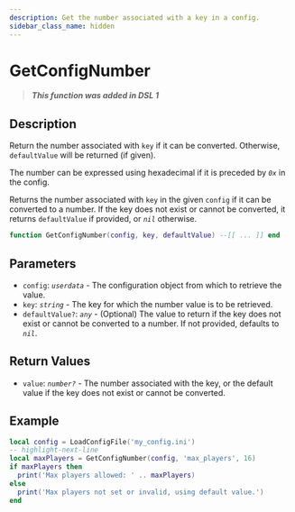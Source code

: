 ```yaml
---
description: Get the number associated with a key in a config.
sidebar_class_name: hidden
---
```


# GetConfigNumber

> **_This function was added in DSL 1_**

## Description

Return the number associated with `key` if it can be converted. Otherwise, `defaultValue` will be returned (if given).

The number can be expressed using hexadecimal if it is preceded by _`0x`_ in the config.

Returns the number associated with `key` in the given `config` if it can be converted to a number. If the key does not exist or cannot be converted, it returns `defaultValue` if provided, or _`nil`_ otherwise.

```lua
function GetConfigNumber(config, key, defaultValue) --[[ ... ]] end
```

## Parameters

- `config`: _`userdata`_ - The configuration object from which to retrieve the value.
- `key`: _`string`_ - The key for which the number value is to be retrieved.
- `defaultValue?`: _`any`_ - (Optional) The value to return if the key does not exist or cannot be converted to a number. If not provided, defaults to _`nil`_.

## Return Values

- `value`: _`number?`_ - The number associated with the key, or the default value if the key does not exist or cannot be converted.

## Example

```lua
local config = LoadConfigFile('my_config.ini')
-- highlight-next-line
local maxPlayers = GetConfigNumber(config, 'max_players', 16)
if maxPlayers then
  print('Max players allowed: ' .. maxPlayers)
else
  print('Max players not set or invalid, using default value.')
end
```
